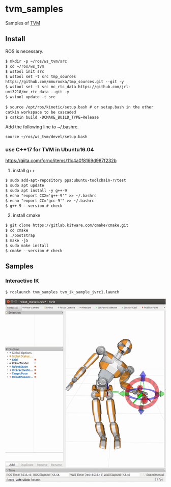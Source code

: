 # tvm_samples
Samples of [TVM](https://github.com/jrl-umi3218/tvm)

## Install

ROS is necessary.
```
$ mkdir -p ~/ros/ws_tvm/src
$ cd ~/ros/ws_tvm
$ wstool init src
$ wstool set -t src tmp_sources https://github.com/mmurooka/tmp_sources.git --git -y
$ wstool set -t src mc_rtc_data https://github.com/jrl-umi3218/mc_rtc_data --git -y
$ wstool update -t src

$ source /opt/ros/kinetic/setup.bash # or setup.bash in the other catkin workspace to be cascaded
$ catkin build -DCMAKE_BUILD_TYPE=Release

```

Add the following line to ~/.bashrc.
```
source ~/ros/ws_tvm/devel/setup.bash
```

### use C++17 for TVM in Ubuntu16.04
https://qiita.com/forno/items/11c4a0f8169d987f232b

1. install g++
```
$ sudo add-apt-repository ppa:ubuntu-toolchain-r/test
$ sudo apt update
$ sudo apt install -y g++-9
$ echo "export CXX='g++-9'" >> ~/.bashrc
$ echo "export CC='gcc-9'" >> ~/.bashrc
$ g++-9 --version # check
```

2. install cmake
```
$ git clone https://gitlab.kitware.com/cmake/cmake.git
$ cd cmake
$ ./bootstrap
$ make -j5
$ sudo make install
$ cmake --version # check
```

## Samples

### Interactive IK
```
$ roslaunch tvm_samples tvm_ik_sample_jvrc1.launch
```

![](doc/images/tvm_ik_sample_jvrc1.png)
